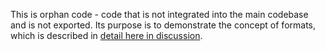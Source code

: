 This is orphan code - code that is not integrated into the main codebase and is not exported. Its purpose is to demonstrate the concept of formats, which is described in [detail here in discussion](https://github.com/webgptorg/promptbook/discussions/36).